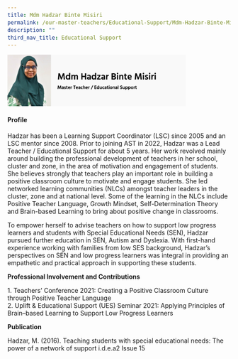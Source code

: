 ```yaml
---
title: Mdm Hadzar Binte Misiri
permalink: /our-master-teachers/Educational-Support/Mdm-Hadzar-Binte-Misiri/
description: ""
third_nav_title: Educational Support
---
```

<img src="/images/mt91.png" style="width:80%">

#### Profile

Hadzar has been a Learning Support Coordinator (LSC) since 2005 and an LSC mentor since 2008. Prior to joining AST in 2022, Hadzar was a Lead Teacher / Educational Support for about 5 years. Her work revolved mainly around building the professional development of teachers in her school, cluster and zone, in the area of motivation and engagement of students. She believes strongly that teachers play an important role in building a positive classroom culture to motivate and engage students. She led networked learning communities (NLCs) amongst teacher leaders in the cluster, zone and at national level. Some of the learning in the NLCs include Positive Teacher Language, Growth Mindset, Self-Determination Theory and Brain-based Learning to bring about positive change in classrooms.  

To empower herself to advise teachers on how to support low progress learners and students with Special Educational Needs (SEN), Hadzar pursued further education in SEN, Autism and Dyslexia. With first-hand experience working with families from low SES background, Hadzar’s perspectives on SEN and low progress learners was integral in providing an empathetic and practical approach in supporting these students.  

**Professional Involvement and Contributions**

1\.  Teachers’ Conference 2021: Creating a Positive Classroom Culture through Positive Teacher Language <br>
2.  Uplift & Educational Support (UES) Seminar 2021: Applying Principles of Brain–based Learning to Support Low Progress Learners

**Publication**

Hadzar, M. (2016). Teaching students with special educational needs: The power of a network of support i.d.e.a2 Issue 15